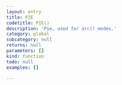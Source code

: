 ```yaml
---
layout: entry
title: PIE
codetitle: PIE()
description: 'Pie, used for arc() modes.'
category: global
subcategory: null
returns: null
parameters: []
kind: function
todo: null
examples: []

---
```

